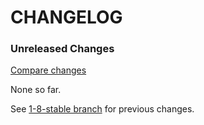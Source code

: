 # CHANGELOG

### Unreleased Changes

[Compare changes](https://github.com/codevise/activeadmin-searchable_select/compare/1-8-stable...master)

None so far.

See
[1-8-stable branch](https://github.com/codevise/activeadmin-searchable_select/blob/1-8-stable/CHANGELOG.md)
for previous changes.
